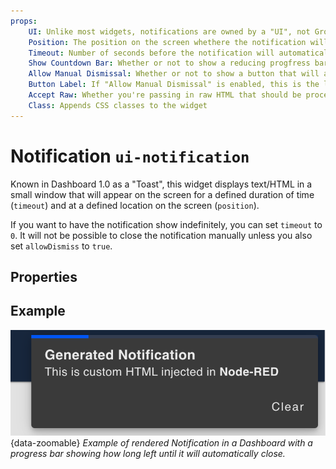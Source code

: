 ```yaml
---
props:
    UI: Unlike most widgets, notifications are owned by a "UI", not Group. This allows for notifications to be displayed across all pages.
    Position: The position on the screen whethere the notification will appear.
    Timeout: Number of seconds before the notification will automatically close.
    Show Countdown Bar: Whether or not to show a reducing progfress bar to indicate the time remaining before the notification will close.
    Allow Manual Dismissal: Whether or not to show a button that will allow the user to dismiss the notification. Otherwise, will only close after Timeout.
    Button Label: If "Allow Manual Dismissal" is enabled, this is the label for the button.
    Accept Raw: Whether you're passing in raw HTML that should be processed client-side.
    Class: Appends CSS classes to the widget
---
```


# Notification `ui-notification`

Known in Dashboard 1.0 as a "Toast", this widget displays text/HTML in a small window that will appear on the screen for a defined duration of time (`timeout`) and at a defined location on the screen (`position`).

If you want to have the notification show indefinitely, you can set `timeout` to `0`. It will not be possible to close the notification manually unless you also set `allowDismiss` to `true`.

## Properties

<PropsTable/>

## Example

![Example of rendered Notification](../../assets/images/node-examples/ui-notification.png "Example of rendered Notification"){data-zoomable}
*Example of rendered Notification in a Dashboard with a progress bar showing how long left until it will automatically close.*
